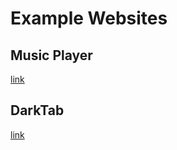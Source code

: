 # Example Websites
## Music Player
[link](https://playmusic-z.firebaseapp.com/)

## DarkTab
[link](https://dark-tab.web.app/)
